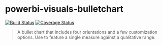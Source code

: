 # powerbi-visuals-bulletchart
[![Build Status](https://travis-ci.org/Microsoft/powerbi-visuals-bulletchart.svg?branch=master)](https://travis-ci.org/Microsoft/powerbi-visuals-bulletchart) [![Coverage Status](https://coveralls.io/repos/github/Microsoft/powerbi-visuals-bulletchart/badge.svg?branch=master)](https://coveralls.io/github/Microsoft/powerbi-visuals-bulletchart?branch=master)

> A bullet chart that includes four orientations and a few customization options. Use to feature a single measure against a qualitative range.
